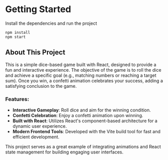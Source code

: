 # Getting Started
Install the dependencies and run the project
```
npm install
npm start
```

## About This Project

This is a simple dice-based game built with React, designed to provide a fun and interactive experience. The objective of the game is to roll the dice and achieve a specific goal (e.g., matching numbers or reaching a target sum). Once you win, a confetti animation celebrates your success, adding a satisfying conclusion to the game.

### Features:
- **Interactive Gameplay**: Roll dice and aim for the winning condition.
- **Confetti Celebration**: Enjoy a confetti animation upon winning.
- **Built with React**: Utilizes React's component-based architecture for a dynamic user experience.
- **Modern Frontend Tools**: Developed with the Vite build tool for fast and efficient development.

This project serves as a great example of integrating animations and React state management for building engaging user interfaces.